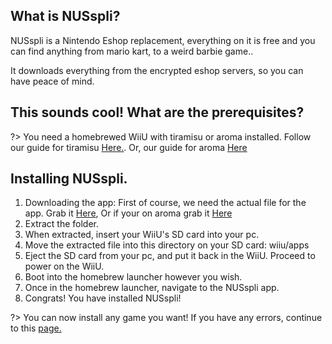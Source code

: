 ## What is NUSspli?

NUSspli is a Nintendo Eshop replacement, everything on it is free and you can find anything from mario kart, to a weird barbie game..

It downloads everything from the encrypted eshop servers, so you can have peace of mind.

## This sounds cool! What are the prerequisites?

?> You need a homebrewed WiiU with tiramisu or aroma installed. Follow our guide for tiramisu [Here.](https://wiiu.skyybrew.xyz/#/sd). Or, our guide for aroma [Here](https://wiiu.skyybrew.xyz/#/startaroma)
## Installing NUSspli.

1. Downloading the app: First of course, we need the actual file for the app. Grab it [Here](https://github.com/V10lator/NUSspli/releases/download/v1.135/NUSspli-1.135-HBL.zip), Or if your on aroma grab it [Here](https://github.com/V10lator/NUSspli/releases/download/v1.135/NUSspli-1.135-Aroma.zip)
2. Extract the folder.
3. When extracted, insert your WiiU's SD card into your pc. 
4. Move the extracted file into this directory on your SD card: wiiu/apps
5. Eject the SD card from your pc, and put it back in the WiiU. Proceed to power on the WiiU.
6. Boot into the homebrew launcher however you wish.
7. Once in the homebrew launcher, navigate to the NUSspli app.
8. Congrats! You have installed NUSspli!

?> You can now install any game you want! If you have any errors, continue to this [page.](https://wiiu.skyybrew.xyz/#/NUSspliTroubleshooting)




